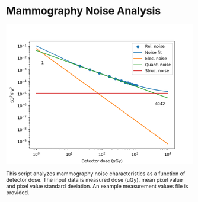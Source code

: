 # Mammography Noise Analysis
![Example plot](plot.png)

This script analyzes mammography noise characteristics as a function of detector dose. The input data is measured dose (uGy), mean pixel value and pixel value standard deviation. An example measurement values file is provided.